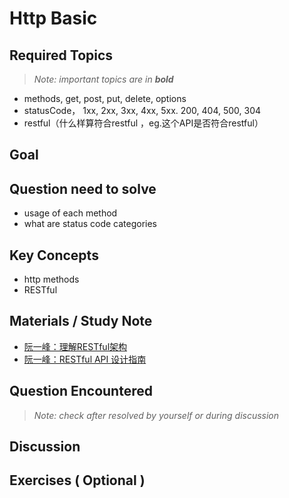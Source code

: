 # **Http Basic**

## **Required Topics**

>*Note: important topics are in **bold***

- methods, get, post, put, delete, options 
- statusCode， 1xx, 2xx, 3xx, 4xx, 5xx. 200, 404, 500, 304 
- restful（什么样算符合restful ，eg.这个API是否符合restful） 

## **Goal**


## **Question need to solve**

- usage of each method
- what are status code categories

## **Key Concepts**

- http methods
- RESTful

## **Materials / Study Note**

- [阮一峰：理解RESTful架构](http://www.ruanyifeng.com/blog/2011/09/restful.html)
- [阮一峰：RESTful API 设计指南](http://www.ruanyifeng.com/blog/2014/05/restful_api.html)


## **Question Encountered**

>*Note: check after resolved by yourself or during discussion*


## **Discussion**


## **Exercises** ( Optional )
